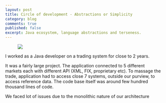 ```yaml
---
layout: post
title: Circle of development - Abstractions or Simplicity  
category: blog
comments: true
published: false
excerpt: Java ecosystem, language abstractions and terseness. 
---
```


<figure>
    <a href="{{ site.url }}/images/blog/monolith.png"><img src="{{ site.url }}/images/blog/monolith.png"></a>
</figure>

I worked as a Java developer on a trading system for close to 2 years. 

It was a fairly large project. The application connected to 5 different markets each with different API (XML, FIX, proprietary etc). To massage the trade, application had to access close 7 systems, outside our purview, to access reference data. The code base itself was around few hundred thousand lines of code. 

We faced lot of issues due to the monolithic nature of our architecture
